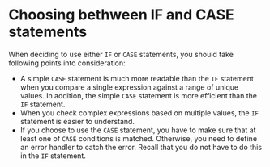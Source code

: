 # Choosing bethween IF and CASE statements

When deciding to use either `IF` or `CASE` statements, you should take following points into consideration:

- A simple `CASE` statement is much more readable than the `IF` statement when you compare a single expression against a range of unique values. In addition, the simple `CASE` statement is more efficient than the `IF` statement.
- When you check complex expressions based on multiple values, the `IF` statement is easier to understand.
- If you choose to use the `CASE` statement, you have to make sure that at least one of `CASE` conditions is matched. Otherwise, you need to define an error handler to catch the error. Recall that you do not have to do this in the `IF` statement.
